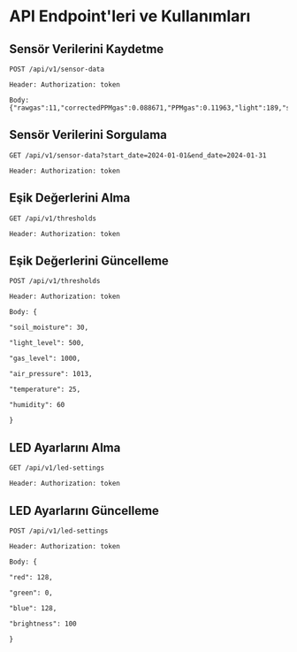 # API Endpoint'leri ve Kullanımları

## Sensör Verilerini Kaydetme
```
POST /api/v1/sensor-data

Header: Authorization: token

Body: {"rawgas":11,"correctedPPMgas":0.088671,"PPMgas":0.11963,"light":189,"soil_moisture":1022,"temperature":27.27,"humidity":26.52539,"pressure":878.3098}
```
## Sensör Verilerini Sorgulama
```
GET /api/v1/sensor-data?start_date=2024-01-01&end_date=2024-01-31

Header: Authorization: token
```
## Eşik Değerlerini Alma
```
GET /api/v1/thresholds

Header: Authorization: token
```

## Eşik Değerlerini Güncelleme

```
POST /api/v1/thresholds

Header: Authorization: token

Body: {

"soil_moisture": 30,

"light_level": 500,

"gas_level": 1000,

"air_pressure": 1013,

"temperature": 25,

"humidity": 60

}
```
## LED Ayarlarını Alma
```
GET /api/v1/led-settings

Header: Authorization: token
```
## LED Ayarlarını Güncelleme
```
POST /api/v1/led-settings

Header: Authorization: token

Body: {

"red": 128,

"green": 0,

"blue": 128,

"brightness": 100

}
```

